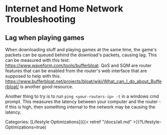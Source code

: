 # Internet and Home Network Troubleshooting

## Lag when playing games

When downloading stuff and playing games at the same time, the game's packets
can be queued behind the download's packets, causing lag.  This can be measured
with this test: https://www.waveform.com/tools/bufferbloat. QoS and SQM are
router features that can be enabled from the router's web interface that are
supposed to help with this.
https://www.bufferbloat.net/projects/bloat/wiki/What_can_I_do_about_Bufferbloat/
is another good resource.

Another thing to try is to run `ping <your-routers-ip> -t` in a windows cmd
prompt. This measures the latency between your computer and the router - if
this is high, then something internal to the network may be causing the
latency.

Categories: [Lifestyle Optimizations]({{< relref "/docs/all.md" >}}?Lifestyle-Optimizations=true)